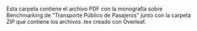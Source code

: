 Esta carpeta contiene el archivo PDF con la monografía sobre Benchmarking de "Transporte Público de Pasajeros" junto con la carpeta ZIP que contiene los archivos .tex creado con Overleaf.
